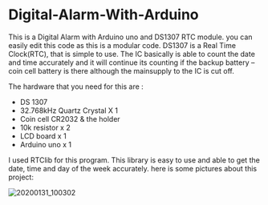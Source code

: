 # Digital-Alarm-With-Arduino
This is a Digital Alarm with Arduino uno and DS1307 RTC module. you can easily edit this code as this is a modular code. DS1307 is a Real Time Clock(RTC), that is simple to use. The IC basically is able to count the date and time accurately and it will continue its counting if the backup battery – coin cell battery is there although the mainsupply to the IC is cut off.

The hardware that you need for this are :

- DS 1307
- 32.768kHz Quartz Crystal X 1
- Coin cell CR2032 & the holder
- 10k resistor x 2
- LCD board x 1
- Arduino uno x 1

I used RTClib for this program. This library is easy to use and able to get the date, time and day of the week accurately. here is some pictures about this project:

![20200131_100302](https://user-images.githubusercontent.com/60741325/87355691-13a06600-c561-11ea-94f2-b226e923df20.jpg)
